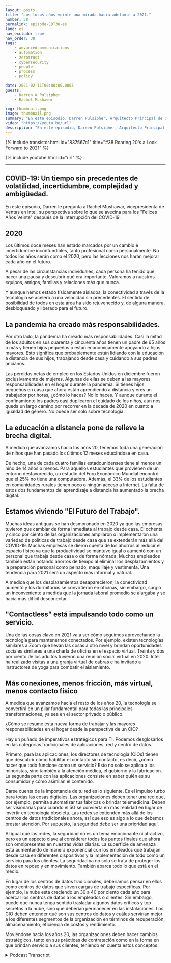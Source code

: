 ```yaml
---
layout: posts
title: "Los locos años veinte una mirada hacia adelante a 2021."
number: 38
permalink: episode-EDT38-es
lang: es
nav_exclude: true
nav_order: 38
tags:
    - advancedcommunications
    - automation
    - zerotrust
    - cybersecurity
    - people
    - process
    - policy

date: 2021-02-11T00:00:00.000Z
guests:
    - Darren W Pulsipher
    - Rachel Mushawar

img: thumbnail.png
image: thumbnail.png
summary: "En este episodio, Darren Pulsipher, Arquitecto Principal de Soluciones en Intel, le pide a Rachel Mushawar, VP de Ventas en Intel, su visión sobre lo que viene para los Años Dorados después de la interrupción del COVID-19."
video: "https://youtu.be/url"
description: "En este episodio, Darren Pulsipher, Arquitecto Principal de Soluciones en Intel, le pide a Rachel Mushawar, VP de Ventas en Intel, su visión sobre lo que viene para los Años Dorados después de la interrupción del COVID-19."
---
```


<div>
{% include transistor.html id="837567c1" title="#38 Roaring 20's a Look Forward to 2021" %}

{% include youtube.html id="url" %}
</div>

---

## COVID-19: Un tiempo sin precedentes de volatilidad, incertidumbre, complejidad y ambigüedad.

En este episodio, Darren le pregunta a Rachel Mushawar, vicepresidenta de Ventas en Intel, su perspectiva sobre lo que se avecina para los "Felices Años Veinte" después de la interrupción del COVID-19.

## 2020

Los últimos doce meses han estado marcados por un cambio e incertidumbre inconfundibles, tanto profesional como personalmente. No todos los años serán como el 2020, pero las lecciones nos harán mejorar cada año en el futuro.

A pesar de las circunstancias individuales, cada persona ha tenido que hacer una pausa y descubrir qué era importante. Valoramos a nuestros equipos, amigos, familias y relaciones más que nunca.

Y aunque hemos estado físicamente aislados, la conectividad a través de la tecnología se aceleró a una velocidad sin precedentes. El sentido de posibilidad de todos en esta área ha sido rejuvenecido y, de alguna manera, desbloqueado y liberado para el futuro.

## La pandemia ha creado más responsabilidades.

Por otro lado, la pandemia ha creado más responsabilidades. Casi la mitad de los adultos en sus cuarenta y cincuenta años tienen un padre de 65 años o más y tienen hijos pequeños o están económicamente apoyando a hijos mayores. Esto significa que probablemente están lidiando con la educación a distancia de sus hijos, trabajando desde casa y cuidando a sus padres ancianos.

Las pérdidas netas de empleo en los Estados Unidos en diciembre fueron exclusivamente de mujeres. Algunas de ellas se deben a las mayores responsabilidades en el hogar durante la pandemia. Si tienes hijos pequeños en casa que ahora están aprendiendo a distancia y eres un trabajador por horas, ¿cómo lo haces? No lo haces. Y aunque durante el confinamiento los padres casi duplicaron el cuidado de los niños, aún nos queda un largo camino por recorrer en la década de 2020 en cuanto a igualdad de género. No puede ser solo sobre tecnología.

## La educación a distancia pone de relieve la brecha digital.

A medida que avanzamos hacia los años 20, tenemos toda una generación de niños que han pasado los últimos 12 meses educándose en casa.

De hecho, una de cada cuatro familias estadounidenses tiene al menos un niño de 14 años o menos. Para aquellos estudiantes que provienen de un entorno desfavorecido, un estudio del Foro Económico Mundial encontró que el 25% no tiene una computadora. Además, el 33% de los estudiantes en comunidades rurales tienen poco o ningún acceso a Internet. La falta de estos dos fundamentos del aprendizaje a distancia ha aumentado la brecha digital.

## Estamos viviendo "El Futuro del Trabajo".

Muchas ideas antiguas se han desmoronado en 2020 ya que las empresas tuvieron que cambiar de forma inmediata al trabajo desde casa. El ochenta y cinco por ciento de las organizaciones ampliaron o implementaron una variedad de políticas de trabajo desde casa que se extenderán más allá del COVID-19. Muchas empresas se dieron cuenta de los ahorros al reducir el espacio físico ya que la productividad se mantuvo igual o aumentó con un personal que trabaja desde casa o de forma nómada. Muchos empleados también están notando ahorros de tiempo al eliminar los desplazamientos y la preparación personal como peinado, maquillaje y vestimenta. Una tendencia para 2021 será un aspecto más informal y natural.

A medida que los desplazamientos desaparecieron, la conectividad aumentó y los dormitorios se convirtieron en oficinas, sin embargo, surgió un inconveniente a medida que la jornada laboral promedio se alargaba y se hacía más difícil desconectar.

## "Contactless" está impulsando todo como un servicio.

Una de las cosas clave en 2021 va a ser cómo seguimos aprovechando la tecnología para mantenernos conectados. Por ejemplo, existen tecnologías similares a Zoom que llevan las cosas a otro nivel y brindan oportunidades sociales similares a una charla de oficina en el espacio virtual. Treinta y dos por ciento de los adultos tuvieron una reunión social virtual en 2020. Intel ha realizado visitas a una granja virtual de cabras e ha invitado a instructores de yoga para combatir el aislamiento.

## Más conexiones, menos fricción, más virtual, menos contacto físico

A medida que avanzamos hacia el resto de los años 20, la tecnología se convertirá en un pilar fundamental para todas las principales transformaciones, ya sea en el sector privado o público.

¿Cómo se resume esta nueva forma de trabajar y las mayores responsabilidades en el hogar desde la perspectiva de un CIO?

Hay un puñado de imperativos estratégicos para TI. Podemos desglosarlos en las categorías tradicionales de aplicaciones, red y centro de datos.

Primero, para las aplicaciones, los directores de tecnología (CIOs) tienen que descubrir cómo habilitar el contacto sin contacto, es decir, ¿cómo hacer que todo funcione como un servicio? Esto no solo se aplica a los minoristas, sino también a la atención médica, el gobierno y la fabricación. La segunda parte con las aplicaciones consiste en saber quién es su consumidor y cómo asimilan el contenido.

Darse cuenta de la importancia de tu red es lo siguiente. Es el impulso turbo para todas las cosas digitales. Las organizaciones deben tener una red que, por ejemplo, permita automatizar tus fábricas o brindar telemedicina. Deben ser visionarias para cuando el 5G se convierta en más realidad en lugar de invertir en tecnología obsoleta. Las redes se extienden más allá de los centros de datos tradicionales ahora, así que eso es algo a lo que debemos prestar atención. Por supuesto, la seguridad debe ser una prioridad aquí.

Al igual que las redes, la seguridad no es un tema emocionante ni atractivo, pero es un aspecto clave al considerar todos los puntos finales que ahora son omnipresentes en nuestras vidas diarias. La superficie de amenaza está aumentando de manera exponencial con los empleados que trabajan desde casa en diferentes dispositivos y la implementación de todo como un servicio para los clientes. La seguridad ya no solo se trata de proteger los datos en reposo y en movimiento. También abarca todo lo que está en el medio.

En lugar de los centros de datos tradicionales, deberíamos pensar en ellos como centros de datos que sirven cargas de trabajo específicas. Por ejemplo, la nube está creciendo un 30 a 40 por ciento cada año para acercar los centros de datos a los empleados o clientes. Sin embargo, puede que nunca tenga sentido trasladar algunos datos críticos y top secretos a la nube, sino que deberían permanecer en las instalaciones. Los CIO deben entender qué son sus centros de datos y cuáles servirían mejor a los diferentes segmentos de la organización en términos de recuperación, almacenamiento, eficiencia de costos y rendimiento.

Moviéndose hacia los años 20, las organizaciones deben hacer cambios estratégicos, tanto en sus prácticas de contratación como en la forma en que brindan servicio a sus clientes, teniendo en cuenta estos conceptos.



<details>
<summary> Podcast Transcript </summary>

<p></p>

</details>
